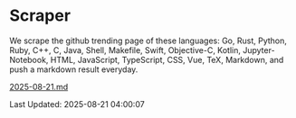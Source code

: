 # Scraper

We scrape the github trending page of these languages: Go, Rust, Python, Ruby, C++, C, Java, Shell, Makefile, Swift, Objective-C, Kotlin, Jupyter-Notebook, HTML, JavaScript, TypeScript, CSS, Vue, TeX, Markdown, and push a markdown result everyday.

[2025-08-21.md](https://github.com/yangwenmai/github-trending-backup/blob/master/2025-08-21.md)

Last Updated: 2025-08-21 04:00:07